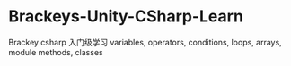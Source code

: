 # Brackeys-Unity-CSharp-Learn
Brackey csharp 入门级学习
variables, operators, conditions, loops, arrays, module methods, classes

